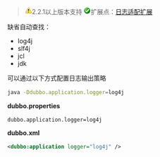 > ![warning](../sources/images/warning-3.gif)2.2.1以上版本支持 
> ![warning](../sources/images/check.gif)扩展点：[日志适配扩展](dev-guide-spi-reference-manual#日志适配扩展)

缺省自动查找：

* log4j
* slf4j
* jcl
* jdk

可以通过以下方式配置日志输出策略

```sh
java -Ddubbo.application.logger=log4j
```

**dubbo.properties**

```
dubbo.application.logger=log4j
```

**dubbo.xml**

```xml
<dubbo:application logger="log4j" />
```
